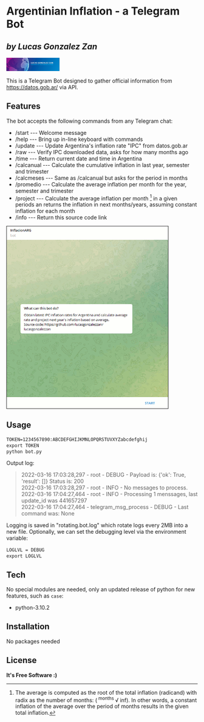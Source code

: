
# Argentinian Inflation - a Telegram Bot
## _by Lucas Gonzalez Zan_



 <img src="logo.jpg"  width="140" height="35" href="https://www.linkedin.com/in/lucasgonzalezzan" />


This is a Telegram Bot designed to gather official information from https://datos.gob.ar/ via API.


## Features

The bot accepts the following commands from any Telegram chat:

- /start 	---	Welcome message
- /help  	---	Bring up in-line keyboard with commands
- /update  	---	Update Argentina's inflation rate "IPC" from datos.gob.ar
- /raw --- Verify IPC downloaded data, asks for how many months ago
- /time  	---	Return current date and time in Argentina
- /calcanual   --- Calculate the cumulative inflation in last year, semester and trimester
- /calcmeses  ---	Same as /calcanual  but asks for the period in months
- /promedio --- Calculate the average inflation per month for the year, semester and trimester
- /project --- Calculate the average inflation per month [^1] in a given periods an returns the inflation in next months/years, assuming constant inflation for each month
- /info --- Return this source code link

[^1]: The average is computed as the root of the total inflation (radicand) with radix as the number of months:
(<sup> months </sup> √ inf). In other words, a constant inflation of the average over the period of months results in the given total inflation.

<!-- [![](livebot.gif), align=center]()
 --> 

 <img src="livebot.gif"   border="1" align="center" />


## Usage

 ```
TOKEN=1234567890:ABCDEFGHIJKMNLOPQRSTUVXYZabcdefghij 
export TOKEN
python bot.py
```

Output log:
> 2022-03-16 17:03:28,297 - root - DEBUG - Payload is: {'ok': True, 'result': []} Status is: 200 <br/>
> 2022-03-16 17:03:28,297 - root - INFO - No messages to process. <br/>
> 2022-03-16 17:04:27,464 - root - INFO - Processing 1 menssages, last update_id was 441657297 <br/>
> 2022-03-16 17:04:27,464 - telegram_msg_process - DEBUG - Last command was: None <br/>

Logging is saved in "rotating.bot.log" which rotate logs every 2MB into a new file. Optionally, we can set the debugging level via the environment variable:
``` 
LOGLVL = DEBUG
export LOGLVL
```





## Tech

No special modules are needed, only an updated release of python for new features, such as `case`:

- python-3.10.2


## Installation

No packages needed


## License



**It's Free Software :)**